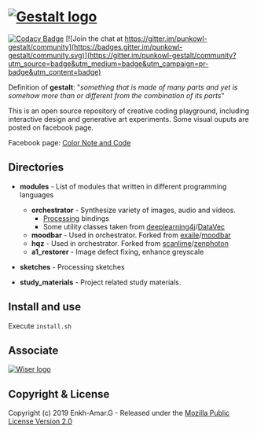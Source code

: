 # [![Gestalt logo][]](https://lupino22.github.io/gestalt/)

[![Codacy Badge](https://api.codacy.com/project/badge/Grade/5085d2cd13a245a0af21f85f48ae23a9)](https://www.codacy.com/app/lupino22/gestalt?utm_source=github.com&amp;utm_medium=referral&amp;utm_content=lupino22/gestalt&amp;utm_campaign=Badge_Grade) [![Join the chat at https://gitter.im/punkowl-gestalt/community](https://badges.gitter.im/punkowl-gestalt/community.svg)](https://gitter.im/punkowl-gestalt/community?utm_source=badge&utm_medium=badge&utm_campaign=pr-badge&utm_content=badge)

Definition of **gestalt**: "*something that is made of many parts and yet is somehow more than or different from the combination of its parts*"

This is an open source repository of creative coding playground, including interactive design and generative art experiments. Some visual ouputs are posted on facebook page.

Facebook page: [Color Note and Code](https://www.facebook.com/colornotecode/)

## Directories
* **modules** - List of modules that written in different programming languages
    * **orchestrator** - Synthesize variety of images, audio and videos.
		* [Processing](https://github.com/processing) bindings
		* Some utility classes taken from              [deeplearning4j](https://github.com/deeplearning4j)/[DataVec](https://github.com/deeplearning4j/DataVec)
    * **moodbar** - Used in orchestrator. Forked from [exaile](https://github.com/exaile)/[moodbar](https://github.com/exaile/moodbar) 
    * **hqz** - Used in orchestrator. Forked from [scanlime](https://github.com/scanlime)/[zenphoton](https://github.com/scanlime/zenphoton) 
    * **a1_restorer** - Image defect fixing, enhance greyscale

* **sketches** - Processing sketches
* **study_materials** - Project related study materials.

## Install and use
Execute ```install.sh```

## Associate
[![Wiser logo][]](https://www.instagram.com/wiserstudio)

## Copyright & License
Copyright (c) 2019 Enkh-Amar.G - Released under the [Mozilla Public License Version 2.0](LICENSE)

[Gestalt logo]: https://github.com/lupino22/gestalt/blob/master/public/logo.png
[Wiser logo]: https://github.com/lupino22/gestalt/blob/master/public/waiza.jpg
